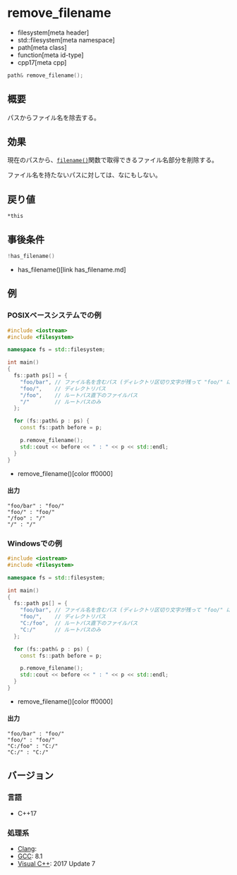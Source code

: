 # remove_filename
* filesystem[meta header]
* std::filesystem[meta namespace]
* path[meta class]
* function[meta id-type]
* cpp17[meta cpp]

```cpp
path& remove_filename();
```

## 概要
パスからファイル名を除去する。


## 効果
現在のパスから、[`filename()`](filename.md)関数で取得できるファイル名部分を削除する。

ファイル名を持たないパスに対しては、なにもしない。


## 戻り値
`*this`


## 事後条件
```cpp
!has_filename()
```
* has_filename()[link has_filename.md]



## 例
### POSIXベースシステムでの例
```cpp example
#include <iostream>
#include <filesystem>

namespace fs = std::filesystem;

int main()
{
  fs::path ps[] = {
    "foo/bar", // ファイル名を含むパス (ディレクトリ区切り文字が残って "foo/" になる)
    "foo/",    // ディレクトリパス
    "/foo",    // ルートパス直下のファイルパス
    "/"        // ルートパスのみ
  };

  for (fs::path& p : ps) {
    const fs::path before = p;

    p.remove_filename();
    std::cout << before << " : " << p << std::endl;
  }
}
```
* remove_filename()[color ff0000]

#### 出力
```
"foo/bar" : "foo/"
"foo/" : "foo/"
"/foo" : "/"
"/" : "/"
```


### Windowsでの例
```cpp example
#include <iostream>
#include <filesystem>

namespace fs = std::filesystem;

int main()
{
  fs::path ps[] = {
    "foo/bar", // ファイル名を含むパス (ディレクトリ区切り文字が残って "foo/" になる)
    "foo/",    // ディレクトリパス
    "C:/foo",  // ルートパス直下のファイルパス
    "C:/"      // ルートパスのみ
  };

  for (fs::path& p : ps) {
    const fs::path before = p;

    p.remove_filename();
    std::cout << before << " : " << p << std::endl;
  }
}
```
* remove_filename()[color ff0000]

#### 出力
```
"foo/bar" : "foo/"
"foo/" : "foo/"
"C:/foo" : "C:/"
"C:/" : "C:/"
```


## バージョン
### 言語
- C++17

### 処理系
- [Clang](/implementation.md#clang):
- [GCC](/implementation.md#gcc): 8.1
- [Visual C++](/implementation.md#visual_cpp): 2017 Update 7
